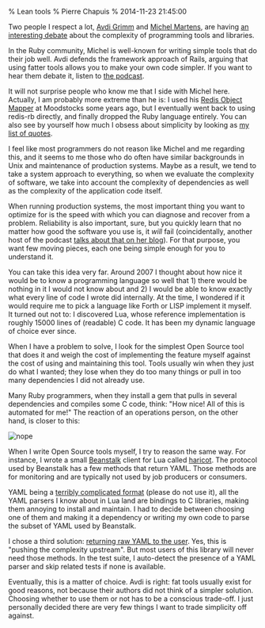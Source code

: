 % Lean tools
% Pierre Chapuis
% 2014-11-23 21:45:00

<!--@
  description = [[
    On the complexity of programming tools and libraries.
    Some people prefer fat tools like Ruby on Rails, I prefer lean tools.
  ]]
-->

Two people I respect a lot, [Avdi Grimm](http://about.avdi.org/) and [Michel Martens](http://soveran.com/), are having [an interesting debate](http://devblog.avdi.org/2014/11/21/in-defense-of-fat-tools/) about the complexity of programming tools and libraries.

In the Ruby community, Michel is well-known for writing simple tools that do their job well. Avdi defends the framework approach of Rails, arguing that using fatter tools allows you to make your own code simpler. If you want to hear them debate it, listen to [the podcast](http://devchat.tv/ruby-rogues/182-rr-keeping-libraries-and-utilities-small-and-simple-with-michel-martens).

It will not surprise people who know me that I side with Michel here. Actually, I am probably more extreme than he is: I used his [Redis Object Mapper](https://github.com/soveran/ohm) at Moodstocks some years ago, but I eventually went back to using redis-rb directly, and finally dropped the Ruby language entirely. You can also see by yourself how much I obsess about simplicity by looking as [my list of quotes](http://files.catwell.info/notes/quotes.txt).

I feel like most programmers do not reason like Michel and me regarding this, and it seems to me those who do often have similar backgrounds in Unix and maintenance of production systems. Maybe as a result, we tend to take a system approach to everything, so when we evaluate the complexity of software, we take into account the complexity of dependencies as well as the complexity of the application code itself.

When running production systems, the most important thing you want to optimize for is the speed with which you can diagnose and recover from a problem. Reliability is also important, sure, but you quickly learn that no matter how good the software you use is, it *will* fail (coincidentally, another host of the podcast [talks about that on her blog](http://blog.jessitron.com/2014/03/weakness-and-vulnerability.html)). For that purpose, you want few moving pieces, each one being simple enough for you to understand it.

You can take this idea very far. Around 2007 I thought about how nice it would be to know a programming language so well that 1) there would be nothing in it I would not know about and 2) I would be able to know exactly what every line of code I wrote did internally. At the time, I wondered if it would require me to pick a language like Forth or LISP implement it myself. It turned out not to: I discovered Lua, whose reference implementation is roughly 15000 lines of (readable) C code. It has been my dynamic language of choice ever since.

When I have a problem to solve, I look for the simplest Open Source tool that does it and weigh the cost of implementing the feature myself against the cost of using and maintaining this tool. Tools usually win when they just do what I wanted; they lose when they do too many things or pull in too many dependencies I did not already use.

Many Ruby programmers, when they install a gem that pulls in several dependencies and compiles some C code, think: "How nice! All of this is automated for me!" The reaction of an operations person, on the other hand, is closer to this:

![nope](img/nope.gif)

When I write Open Source tools myself, I try to reason the same way. For instance, I wrote a small [Beanstalk](http://kr.github.io/beanstalkd/) client for Lua called [haricot](https://github.com/catwell/haricot). The protocol used by Beanstalk has a few methods that return YAML. Those methods are for monitoring and are typically not used by job producers or consumers.

YAML being a [terribly complicated format](http://yaml.org/spec/1.2/spec.html) (please do not use it), all the YAML parsers I know about in Lua land are bindings to C libraries, making them annoying to install and maintain. I had to decide between choosing one of them and making it a dependency or writing my own code to parse the subset of YAML used by Beanstalk.

I chose a third solution: [returning raw YAML to the user](https://github.com/catwell/haricot#note-about-yaml). Yes, this is "pushing the complexity upstream". But most users of this library will never need those methods. In the test suite, I auto-detect the presence of a YAML parser and skip related tests if none is available.

Eventually, this is a matter of choice. Avdi is right: fat tools usually exist for good reasons, not because their authors did not think of a simpler solution. Choosing whether to use them or not has to be a conscious trade-off. I just personally decided there are very few things I want to trade simplicity off against.
